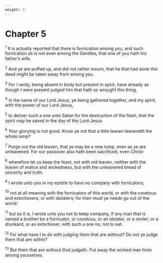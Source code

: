 ```yaml
---
weight: 5
---
```


# Chapter 5

<sup>1</sup> It is actually reported that there is fornication among you, and such fornication as is not even among the Gentiles, that one of you hath his father’s wife. 

<sup>2</sup> And ye are puffed up, and did not rather mourn, that he that had done this deed might be taken away from among you. 

<sup>3</sup> For I verily, being absent in body but present in spirit, have already as though I were present judged him that hath so wrought this thing, 

<sup>4</sup> in the name of our Lord Jesus, ye being gathered together, and my spirit, with the power of our Lord Jesus, 

<sup>5</sup> to deliver such a one unto Satan for the destruction of the flesh, that the spirit may be saved in the day of the Lord Jesus. 

<sup>6</sup> Your glorying is not good. Know ye not that a little leaven leaveneth the whole lump? 

<sup>7</sup> Purge out the old leaven, that ye may be a new lump, even as ye are unleavened. For our passover also hath been sacrificed, even Christ: 

<sup>8</sup> wherefore let us keep the feast, not with old leaven, neither with the leaven of malice and wickedness, but with the unleavened bread of sincerity and truth. 

<sup>9</sup> I wrote unto you in my epistle to have no company with fornicators; 

<sup>10</sup> not at all meaning with the fornicators of this world, or with the covetous and extortioners, or with idolaters; for then must ye needs go out of the world: 

<sup>11</sup> but as it is, I wrote unto you not to keep company, if any man that is named a brother be a fornicator, or covetous, or an idolater, or a reviler, or a drunkard, or an extortioner; with such a one no, not to eat. 

<sup>12</sup> For what have I to do with judging them that are without? Do not ye judge them that are within? 

<sup>13</sup> But them that are without God judgeth. Put away the wicked man from among yourselves. 


